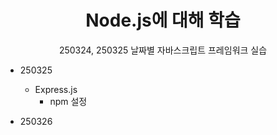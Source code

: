 <div align = center>
  <h1>Node.js에 대해 학습</h1>
</div>
<div align = center>
  250324, 250325
  날짜별 자바스크립트 프레임워크 실습
</div>

* 250325
  * Express.js
    * npm 설정

* 250326